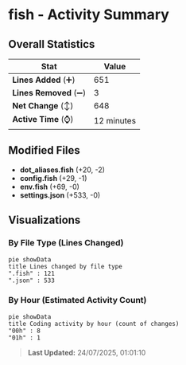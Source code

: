 # fish - Activity Summary 

## Overall Statistics

| Stat                   | Value                                                             |
| ---------------------- | ----------------------------------------------------------------- |
| **Lines Added** (➕)   | 651                                          |
| **Lines Removed** (➖) | 3                                        |
| **Net Change** (↕)    | 648                |
| **Active Time** (⌚)   | 12 minutes |


## Modified Files
- **dot_aliases.fish** (+20, -2)
- **config.fish** (+29, -1)
- **env.fish** (+69, -0)
- **settings.json** (+533, -0)

## Visualizations

### By File Type (Lines Changed)

```mermaid
pie showData
title Lines changed by file type
".fish" : 121
".json" : 533
```

### By Hour (Estimated Activity Count)

```mermaid
pie showData
title Coding activity by hour (count of changes)
"00h" : 8
"01h" : 1
```


> **Last Updated:** 24/07/2025, 01:01:10